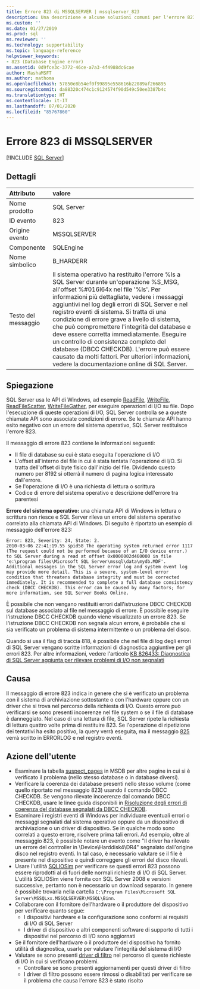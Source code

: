 ```yaml
---
title: Errore 823 di MSSQLSERVER | mssqlserver_823
description: Una descrizione e alcune soluzioni comuni per l'errore 823 di Microsoft SQL Server (mssqlserver_823), restituito per segnalare una grave condizione di errore a livello di sistema che minaccia l'integrità del database e deve essere risolta immediatamente.
ms.custom: ''
ms.date: 01/27/2019
ms.prod: sql
ms.reviewer: ''
ms.technology: supportability
ms.topic: language-reference
helpviewer_keywords:
- 823 (Database Engine error)
ms.assetid: 0d9fce3c-3772-46ce-a7a3-4f4988dc6cae
author: MashaMSFT
ms.author: mathoma
ms.openlocfilehash: 57850e8b54ef0f99895e558616b22089af266895
ms.sourcegitcommit: da88320c474c1c9124574f90d549c50ee3387b4c
ms.translationtype: HT
ms.contentlocale: it-IT
ms.lasthandoff: 07/01/2020
ms.locfileid: "85767860"
---
```

# <a name="mssqlserver-error-823"></a>Errore 823 di MSSQLSERVER
 [!INCLUDE [SQL Server](../../includes/applies-to-version/sqlserver.md)]
  
## <a name="details"></a>Dettagli  
  
| Attributo | valore |  
| :-------- | :---- |  
|Nome prodotto|SQL Server|  
|ID evento|823|  
|Origine evento|MSSQLSERVER|  
|Componente|SQLEngine|  
|Nome simbolico|B_HARDERR|  
|Testo del messaggio|Il sistema operativo ha restituito l'errore %ls a SQL Server durante un'operazione %S_MSG, all'offset %#016I64x nel file '%ls'. Per informazioni più dettagliate, vedere i messaggi aggiuntivi nel log degli errori di SQL Server e nel registro eventi di sistema. Si tratta di una condizione di errore grave a livello di sistema, che può compromettere l'integrità del database e deve essere corretta immediatamente. Eseguire un controllo di consistenza completo del database (DBCC CHECKDB). L'errore può essere causato da molti fattori. Per ulteriori informazioni, vedere la documentazione online di SQL Server.|  
  
## <a name="explanation"></a>Spiegazione  
SQL Server usa le API di Windows, ad esempio [ReadFile](/windows/win32/api/fileapi/nf-fileapi-readfile), [WriteFile](/windows/win32/api/fileapi/nf-fileapi-writefile), [ReadFileScatter](/windows/win32/api/fileapi/nf-fileapi-readfilescatter), [WriteFileGather](/windows/win32/api/fileapi/nf-fileapi-writefilegather), per eseguire operazioni di I/O su file. Dopo l'esecuzione di queste operazioni di I/O, SQL Server controlla se a queste chiamate API sono associate condizioni di errore. Se le chiamate API hanno esito negativo con un errore del sistema operativo, SQL Server restituisce l'errore 823.

 Il messaggio di errore 823 contiene le informazioni seguenti:
 - Il file di database su cui è stata eseguita l'operazione di I/O
 - L'offset all'interno del file in cui è stata tentata l'operazione di I/O. Si tratta dell'offset di byte fisico dall'inizio del file. Dividendo questo numero per 8192 si otterrà il numero di pagina logica interessato dall'errore.
 - Se l'operazione di I/O è una richiesta di lettura o scrittura
 - Codice di errore del sistema operativo e descrizione dell'errore tra parentesi
 

**Errore del sistema operativo:** una chiamata API di Windows in lettura o scrittura non riesce e SQL Server rileva un errore del sistema operativo correlato alla chiamata API di Windows. Di seguito è riportato un esempio di messaggio dell'errore 823:

```
Error: 823, Severity: 24, State: 2.
2010-03-06 22:41:19.55 spid58 The operating system returned error 1117 (The request could not be performed because of an I/O device error.) to SQL Server during a read at offset 0x0000002d460000 in file 'e:\program files\Microsoft SQL Server\mssql\data\mydb.MDF'. Additional messages in the SQL Server error log and system event log may provide more detail. This is a severe, system-level error condition that threatens database integrity and must be corrected immediately. It is recommended to complete a full database consistency check (DBCC CHECKDB). This error can be caused by many factors; for more information, see SQL Server Books Online.
```

È possibile che non vengano restituiti errori dall'istruzione DBCC CHECKDB sul database associato al file nel messaggio di errore. È possibile eseguire l'istruzione DBCC CHECKDB quando viene visualizzato un errore 823. Se l'istruzione DBCC CHECKDB non segnala alcun errore, è probabile che si sia verificato un problema di sistema intermittente o un problema del disco.

Quando si usa il flag di traccia 818, è possibile che nel file di log degli errori di SQL Server vengano scritte informazioni di diagnostica aggiuntive per gli errori 823.
Per altre informazioni, vedere l'articolo [KB 826433: Diagnostica di SQL Server aggiunta per rilevare problemi di I/O non segnalati](https://support.microsoft.com/help/826433/sql-server-diagnostics-added-to-detect-unreported-i-o-problems-due-to)


## <a name="cause"></a>Causa
Il messaggio di errore 823 indica in genere che si è verificato un problema con il sistema di archiviazione sottostante o con l'hardware oppure con un driver che si trova nel percorso della richiesta di I/O. Questo errore può verificarsi se sono presenti incoerenze nel file system o se il file di database è danneggiato. Nel caso di una lettura di file, SQL Server ripete la richiesta di lettura quattro volte prima di restituire 823. Se l'operazione di ripetizione dei tentativi ha esito positivo, la query verrà eseguita, ma il messaggio [825](mssqlserver-825-database-engine-error.md) verrà scritto in ERRORLOG e nel registro eventi.

## <a name="user-action"></a>Azione dell'utente  
 - Esaminare la tabella [suspect_pages](../system-tables/suspect-pages-transact-sql.md) in MSDB per altre pagine in cui si è verificato il problema (nello stesso database o in database diversi).
 - Verificare la coerenza dei database presenti nello stesso volume (come quello riportato nel messaggio 823) usando il comando DBCC CHECKDB. Se vengono rilevate incoerenze dal comando DBCC CHECKDB, usare le linee guida disponibili in [Risoluzione degli errori di coerenza del database segnalati da DBCC CHECKDB](https://support.microsoft.com/help/2015748/how-to-troubleshoot-database-consistency-errors-reported-by-dbcc-check). 
 - Esaminare i registri eventi di Windows per individuare eventuali errori o messaggi segnalati dal sistema operativo oppure da un dispositivo di archiviazione o un driver di dispositivo. Se in qualche modo sono correlati a questo errore, risolvere prima tali errori. Ad esempio, oltre al messaggio 823, è possibile notare un evento come "Il driver ha rilevato un errore del controller in \Device\Harddisk4\DR4" segnalato dall'origine disco nel registro eventi. In tal caso, è necessario valutare se il file è presente nel dispositivo e quindi correggere gli errori del disco rilevati.
 - Usare l'utilità [SQLIOSim](https://support.microsoft.com/help/231619/how-to-use-the-sqliosim-utility-to-simulate-sql-server-activity-on-a-d) per verificare se questi errori 823 possono essere riprodotti al di fuori delle normali richieste di I/O di SQL Server. L'utilità SQLIOSim viene fornita con SQL Server 2008 e versioni successive, pertanto non è necessario un download separato. In genere è possibile trovarla nella cartella `C:\Program Files\Microsoft SQL Server\MSSQLxx.MSSQLSERVER\MSSQL\Binn`.
 - Collaborare con il fornitore dell'hardware o il produttore del dispositivo per verificare quanto segue:
   - I dispositivi hardware e la configurazione sono conformi ai requisiti di I/O di SQL Server
   - I driver di dispositivo e altri componenti software di supporto di tutti i dispositivi nel percorso di I/O sono aggiornati
 - Se il fornitore dell'hardware o il produttore del dispositivo ha fornito utilità di diagnostica, usarle per valutare l'integrità del sistema di I/O
 - Valutare se sono presenti [driver di filtro](https://support.microsoft.com/help/2454053/use-of-system-filter-drivers-can-lead-to-sql-server-database-engine-pe) nel percorso di queste richieste di I/O in cui si verificano problemi.
   - Controllare se sono presenti aggiornamenti per questi driver di filtro
   - I driver di filtro possono essere rimossi o disabilitati per verificare se il problema che causa l'errore 823 è stato risolto  
